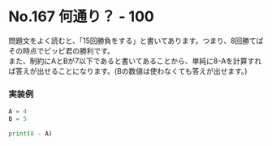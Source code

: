 <script type="text/javascript" async src="https://cdnjs.cloudflare.com/ajax/libs/mathjax/2.7.7/MathJax.js?config=TeX-MML-AM_CHTML"></script>
<script type="text/x-mathjax-config">
    MathJax.Hub.Config({
        tex2jax: {
            inlineMath: [['$', '$'] ],
            displayMath: [ ['$$','$$'], ["\\[","\\]"] ]
        }
    });
</script>

# No.167 何通り？ - 100
問題文をよく読むと、「15回勝負をする」と書いてあります。つまり、8回勝てばその時点でピッピ君の勝利です。<br>
また、制約にAとBが7以下であると書いてあることから、単純に8-Aを計算すれば答えが出せることになります。(Bの数値は使わなくても答えが出せます。)<br>
### 実装例
```py
A = 4
B = 5

print(8 - A)
```
